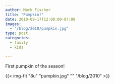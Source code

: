 ```yaml
---
author: Mark Fischer
title: "Pumpkin!"
date: 2010-09-17T12:00:00-07:00
images:
  - "/blog/2010/pumpkin.jpg"
type: post
categories:
  - family
  - kids

---
```


First pumpkin of the season!

<!--more-->

{{< img-fit
    "8u" "pumpkin.jpg" ""
    "/blog/2010" >}}

